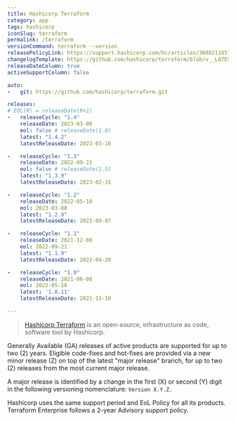 ```yaml
---
title: Hashicorp Terraform
category: app
tags: hashicorp
iconSlug: terraform
permalink: /terraform
versionCommand: terraform --version
releasePolicyLink: https://support.hashicorp.com/hc/articles/360021185113
changelogTemplate: https://github.com/hashicorp/terraform/blob/v__LATEST__/CHANGELOG.md
releaseDateColumn: true
activeSupportColumn: false

auto:
-   git: https://github.com/hashicorp/terraform.git

releases:
# EOL(R) = releaseDate(R+2)
-   releaseCycle: "1.4"
    releaseDate: 2023-03-08
    eol: false # releaseDate(1.6)
    latest: "1.4.2"
    latestReleaseDate: 2023-03-16

-   releaseCycle: "1.3"
    releaseDate: 2022-09-21
    eol: false # releaseDate(1.5)
    latest: "1.3.9"
    latestReleaseDate: 2023-02-15

-   releaseCycle: "1.2"
    releaseDate: 2022-05-18
    eol: 2023-03-08
    latest: "1.2.9"
    latestReleaseDate: 2022-09-07

-   releaseCycle: "1.1"
    releaseDate: 2021-12-08
    eol: 2022-09-21
    latest: "1.1.9"
    latestReleaseDate: 2022-04-20

-   releaseCycle: "1.0"
    releaseDate: 2021-06-08
    eol: 2022-05-18
    latest: '1.0.11'
    latestReleaseDate: 2021-11-10

---
```


> [Hashicorp Terraform](https://www.terraform.io/) is an open-source, infrastructure as code,
> software tool by Hashicorp.

Generally Available (GA) releases of active products are supported for up to two (2) years. Eligible
code-fixes and hot-fixes are provided via a new minor release (Z) on top of the latest "major
release" branch, for up to two (2) releases from the most current major release.

A major release is identified by a change in the first (X) or second (Y) digit in the following
versioning nomenclature: `Version X.Y.Z.`

Hashicorp uses the same support period and EoL Policy for all its products. Terraform Enterprise
follows a 2-year Advisory support policy.
